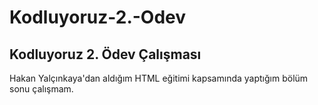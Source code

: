 # Kodluyoruz-2.-Odev
<h2> Kodluyoruz 2. Ödev Çalışması </h2>
<p> Hakan Yalçınkaya'dan aldığım HTML eğitimi kapsamında yaptığım bölüm sonu çalışmam. </p>
